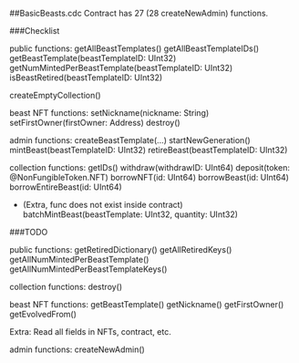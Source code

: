 ##BasicBeasts.cdc
Contract has 27 (28 createNewAdmin) functions.

###Checklist

public functions:
getAllBeastTemplates()
getAllBeastTemplateIDs()
getBeastTemplate(beastTemplateID: UInt32)
getNumMintedPerBeastTemplate(beastTemplateID: UInt32)
isBeastRetired(beastTemplateID: UInt32)

createEmptyCollection()

beast NFT functions:
setNickname(nickname: String)
setFirstOwner(firstOwner: Address)
destroy()

admin functions:
createBeastTemplate(...)
startNewGeneration()
mintBeast(beastTemplateID: UInt32)
retireBeast(beastTemplateID: UInt32)

collection functions:
getIDs()
withdraw(withdrawID: UInt64)
deposit(token: @NonFungibleToken.NFT)
borrowNFT(id: UInt64)
borrowBeast(id: UInt64)
borrowEntireBeast(id: UInt64)

- (Extra, func does not exist inside contract) batchMintBeast(beastTemplate: UInt32, quantity: UInt32)

###TODO

public functions:
getRetiredDictionary()
getAllRetiredKeys()
getAllNumMintedPerBeastTemplate()
getAllNumMintedPerBeastTemplateKeys()

collection functions:
destroy()

beast NFT functions:
getBeastTemplate()
getNickname()
getFirstOwner()
getEvolvedFrom()

Extra:
Read all fields in NFTs, contract, etc.

admin functions:
createNewAdmin()

